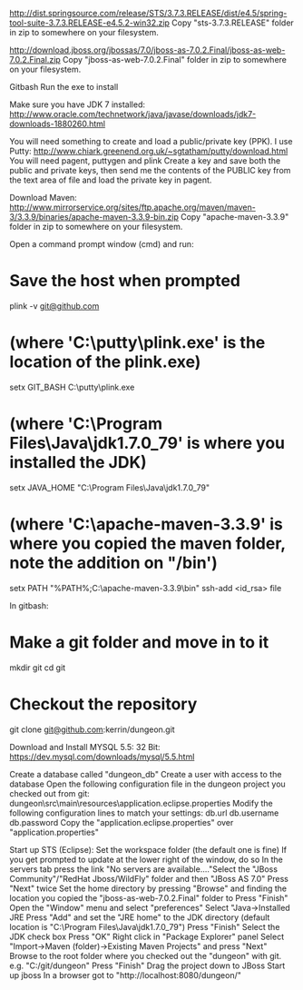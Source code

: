 
http://dist.springsource.com/release/STS/3.7.3.RELEASE/dist/e4.5/spring-tool-suite-3.7.3.RELEASE-e4.5.2-win32.zip
Copy "sts-3.7.3.RELEASE" folder in zip to somewhere on your filesystem.

http://download.jboss.org/jbossas/7.0/jboss-as-7.0.2.Final/jboss-as-web-7.0.2.Final.zip
Copy "jboss-as-web-7.0.2.Final" folder in zip to somewhere on your filesystem.

Gitbash
Run the exe to install

Make sure you have JDK 7 installed:
http://www.oracle.com/technetwork/java/javase/downloads/jdk7-downloads-1880260.html

You will need something to create and load a public/private key (PPK). I use Putty:
http://www.chiark.greenend.org.uk/~sgtatham/putty/download.html
You will need pagent, puttygen and plink
Create a key and save both the public and private keys, then send me the contents of the PUBLIC key from the text area of file and load the private key in pagent.

Download Maven:
http://www.mirrorservice.org/sites/ftp.apache.org/maven/maven-3/3.3.9/binaries/apache-maven-3.3.9-bin.zip
Copy "apache-maven-3.3.9" folder in zip to somewhere on your filesystem.

Open a command prompt window (cmd) and run:
# Save the host when prompted
plink -v git@github.com

# (where 'C:\putty\plink.exe' is the location of the plink.exe)
setx GIT_BASH C:\putty\plink.exe 
# (where 'C:\Program Files\Java\jdk1.7.0_79' is where you installed the JDK)
setx JAVA_HOME "C:\Program Files\Java\jdk1.7.0_79" 
# (where 'C:\apache-maven-3.3.9' is where you copied the maven folder, note the addition on "/bin')
setx PATH "%PATH%;C:\apache-maven-3.3.9\bin"
ssh-add <id_rsa> file

In gitbash:
# Make a git folder and move in to it
mkdir git
cd git

# Checkout the repository
git clone git@github.com:kerrin/dungeon.git


Download and Install MYSQL 5.5:
32 Bit: https://dev.mysql.com/downloads/mysql/5.5.html

Create a database called "dungeon_db"
Create a user with access to the database
Open the following configuration file in the dungeon project you checked out from git:
dungeon\src\main\resources\application.eclipse.properties
Modify the following configuration lines to match your settings:
db.url
db.username
db.password
Copy the "application.eclipse.properties" over "application.properties"

Start up STS (Eclipse):
Set the workspace folder (the default one is fine)
If you get prompted to update at the lower right of the window, do so
In the servers tab press the link "No servers are available...."Select the "JBoss Community"/"RedHat Jboss/WildFly" folder and then "JBoss AS 7.0"
Press "Next" twice
Set the home directory by pressing "Browse" and finding the location you copied the "jboss-as-web-7.0.2.Final" folder to
Press "Finish"
Open the  "Window" menu and select "preferences"
Select "Java->Installed JRE
Press "Add" and set the "JRE home" to the JDK directory (default location is "C:\Program Files\Java\jdk1.7.0_79")
Press "Finish"
Select the JDK check box
Press "OK"
Right click in "Package Explorer" panel
Select "Import->Maven (folder)->Existing Maven Projects" and press "Next"
Browse to the root folder where you checked out the "dungeon" with git. e.g. "C:/git/dungeon"
Press "Finish"
Drag the project down to JBoss
Start up jboss
In a browser got to "http://localhost:8080/dungeon/"
